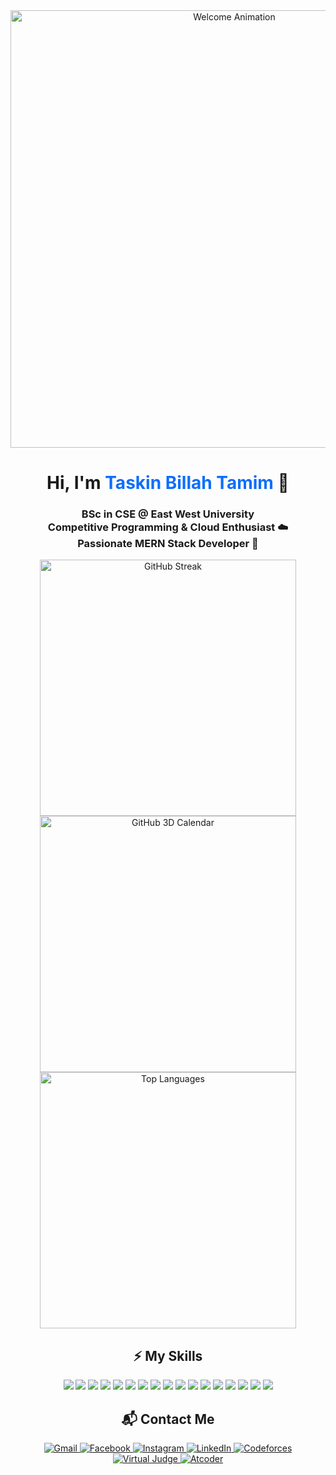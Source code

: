 <!-- Profile README for Taskin Billah Tamim -->
<div align="center">
  <!-- Animated Header GIF (replace with your favorite) -->
  <img src="https://media.giphy.com/media/SS8CV2rQdlYNLtBCiF/giphy.gif" alt="Welcome Animation" width="700" />
  <h1>Hi, I'm <span style="color:#0d6efd;">Taskin Billah Tamim</span> 👋</h1>
  <h3>
    BSc in CSE @ East West University<br />
    Competitive Programming & Cloud Enthusiast ☁️<br />
    Passionate MERN Stack Developer 🚀
  </h3>
</div>

<!-- GitHub Stats & Streaks -->
<div align="center">
  <!-- Streak Stats -->
  <img src="https://github-readme-streak-stats.herokuapp.com?user=Taskintamim&theme=highcontrast&date_format=j%20M%5B%20Y%5D" alt="GitHub Streak" width="410" />
  <!-- Animated GitHub Calendar -->
  <img src="https://github.com/Taskintamim/github-profile-activity-generator/blob/main/profile-3d-contrib.svg" alt="GitHub 3D Calendar" width="410" />
  <!-- Most Used Languages -->
  <img src="https://github-readme-stats.vercel.app/api/top-langs/?username=Taskintamim&layout=compact&theme=highcontrast" alt="Top Languages" width="410" />
</div>

<!-- Skills Section with Badges -->
<div>
  <h2 align="center">⚡ My Skills</h2>
  <p align="center">
    <img src="https://img.shields.io/badge/HTML5-E34F26?style=for-the-badge&logo=html5&logoColor=fff" />
    <img src="https://img.shields.io/badge/CSS3-1572B6?style=for-the-badge&logo=css3&logoColor=fff" />
    <img src="https://img.shields.io/badge/JavaScript-F7DF1E?style=for-the-badge&logo=javascript&logoColor=fff" />
    <img src="https://img.shields.io/badge/C-00599C?style=for-the-badge&logo=c&logoColor=fff" />
    <img src="https://img.shields.io/badge/C++-00599C?style=for-the-badge&logo=c%2B%2B&logoColor=fff" />
    <img src="https://img.shields.io/badge/VS%20Code-007ACC?style=for-the-badge&logo=visual-studio-code&logoColor=fff" />
    <img src="https://img.shields.io/badge/Atom-66595C?style=for-the-badge&logo=atom&logoColor=fff" />
    <img src="https://img.shields.io/badge/Tailwind-38B2AC?style=for-the-badge&logo=tailwind-css&logoColor=fff" />
    <img src="https://img.shields.io/badge/Bootstrap-7952B3?style=for-the-badge&logo=bootstrap&logoColor=fff" />
    <img src="https://img.shields.io/badge/Git-F05032?style=for-the-badge&logo=git&logoColor=fff" />
    <img src="https://img.shields.io/badge/GitHub-181717?style=for-the-badge&logo=github&logoColor=fff" />
    <img src="https://img.shields.io/badge/Postman-FF6C37?style=for-the-badge&logo=postman&logoColor=fff" />
    <img src="https://img.shields.io/badge/Three.js-000?style=for-the-badge&logo=three.js&logoColor=fff" />
    <img src="https://img.shields.io/badge/Node.js-339933?style=for-the-badge&logo=node.js&logoColor=fff" />
    <img src="https://img.shields.io/badge/Next.js-000?style=for-the-badge&logo=next.js&logoColor=fff" />
    <img src="https://img.shields.io/badge/React-61DAFB?style=for-the-badge&logo=react&logoColor=fff" />
    <img src="https://img.shields.io/badge/Sublime-FF9800?style=for-the-badge&logo=sublime-text&logoColor=fff" />
  </p>
</div>

<!-- Contact Me Section -->
<div>
  <h2 align="center">📬 Contact Me</h2>
  <p align="center">
    <a href="mailto:your.email@gmail.com" target="_blank">
      <img src="https://img.shields.io/badge/Gmail-D14836?style=for-the-badge&logo=gmail&logoColor=fff" alt="Gmail" />
    </a>
    <a href="https://www.facebook.com/yourusername" target="_blank">
      <img src="https://img.shields.io/badge/Facebook-1877F2?style=for-the-badge&logo=facebook&logoColor=fff" alt="Facebook" />
    </a>
    <a href="https://www.instagram.com/yourusername" target="_blank">
      <img src="https://img.shields.io/badge/Instagram-E4405F?style=for-the-badge&logo=instagram&logoColor=fff" alt="Instagram" />
    </a>
    <a href="https://www.linkedin.com/in/yourusername" target="_blank">
      <img src="https://img.shields.io/badge/LinkedIn-0A66C2?style=for-the-badge&logo=linkedin&logoColor=fff" alt="LinkedIn" />
    </a>
    <a href="https://codeforces.com/profile/yourusername" target="_blank">
      <img src="https://img.shields.io/badge/Codeforces-1F8ACB?style=for-the-badge&logo=codeforces&logoColor=fff" alt="Codeforces" />
    </a>
    <a href="https://vjudge.net/user/yourusername" target="_blank">
      <img src="https://img.shields.io/badge/Virtual%20Judge-6A5ACD?style=for-the-badge&logo=data:image/svg+xml;base64,PHN2ZyBmaWxsPSIjNmE1YWNkIiB3aWR0aD0iMjAiIGhlaWdodD0iMjAiIHZlcnNpb249IjEuMSIgdmlld0JveD0iMCAwIDIwIDIwIj48Y2lyY2xlIGN4PSIxMCIgY3k9IjEwIiByPSI5Ii8+PHRleHQgeD0iNSIgeT0iMTUiIGZvbnQtc2l6ZT0iMTAiIGZpbGw9IndoaXRlIj5WajwvdGV4dD48L3N2Zz4=" alt="Virtual Judge" />
    </a>
    <a href="https://atcoder.jp/users/yourusername" target="_blank">
      <img src="https://img.shields.io/badge/Atcoder-0099CC?style=for-the-badge&logo=data:image/svg+xml;base64,PHN2ZyBmaWxsPSIjMDA5OUNDIiB3aWR0aD0iMjAiIGhlaWdodD0iMjAiIHZlcnNpb249IjEuMSIgdmlld0JveD0iMCAwIDIwIDIwIj48Y2lyY2xlIGN4PSIxMCIgY3k9IjEwIiByPSI5Ii8+PHRleHQgeD0iMyIgeT0iMTUiIGZvbnQtc2l6ZT0iMTAiIGZpbGw9IndoaXRlIj5BdGM8L3RleHQ+PC9zdmc+" alt="Atcoder" />
    </a>
  </p>
</div>
